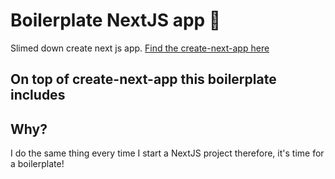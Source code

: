 # Boilerplate NextJS app 🚀

Slimed down create next js app.
[Find the create-next-app here](https://nextjs.org/docs/api-reference/create-next-app)

## On top of create-next-app this boilerplate includes

## Why?
I do the same thing every time I start a NextJS project therefore, it's time for a boilerplate!